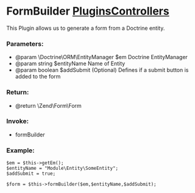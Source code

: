# FormBuilder [PluginsControllers](../PluginsController.md)

This Plugin allows us to generate a form from a Doctrine entity.

### Parameters:
* @param \Doctrine\ORM\EntityManager $em  Doctrine EntityManager
* @param string $entityName Name of Entity
* @param boolean $addSubmit (Optional) Defines if a submit button is added to the form

### Return:
* @return \Zend\Form\Form

### Invoke:
* formBuilder

### Example:
```
$em = $this->getEm();
$entityName = "Module\Entity\SomeEntity";
$addSubmit = true;

$form = $this->formBuilder($em,$entityName,$addSubmit);
```